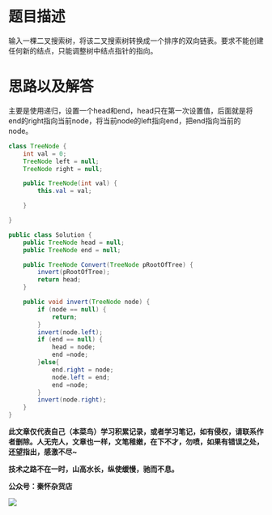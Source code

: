 # 题目描述
输入一棵二叉搜索树，将该二叉搜索树转换成一个排序的双向链表。要求不能创建任何新的结点，只能调整树中结点指针的指向。

# 思路以及解答
主要是使用递归，设置一个head和end，head只在第一次设置值，后面就是将end的right指向当前node，将当前node的left指向end，把end指向当前的node。

```java
class TreeNode {
    int val = 0;
    TreeNode left = null;
    TreeNode right = null;

    public TreeNode(int val) {
        this.val = val;

    }

}

public class Solution {
    public TreeNode head = null;
    public TreeNode end = null;

    public TreeNode Convert(TreeNode pRootOfTree) {
        invert(pRootOfTree);
        return head;
    }

    public void invert(TreeNode node) {
        if (node == null) {
            return;
        }
        invert(node.left);
        if (end == null) {
            head = node;
            end =node;
        }else{
            end.right = node;
            node.left = end;
            end =node;
        }
        invert(node.right);
    }
}
```
**此文章仅代表自己（本菜鸟）学习积累记录，或者学习笔记，如有侵权，请联系作者删除。人无完人，文章也一样，文笔稚嫩，在下不才，勿喷，如果有错误之处，还望指出，感激不尽~**

**技术之路不在一时，山高水长，纵使缓慢，驰而不息。**

**公众号：秦怀杂货店**

![](https://img-blog.csdnimg.cn/img_convert/7d98fb66172951a2f1266498e004e830.png)

